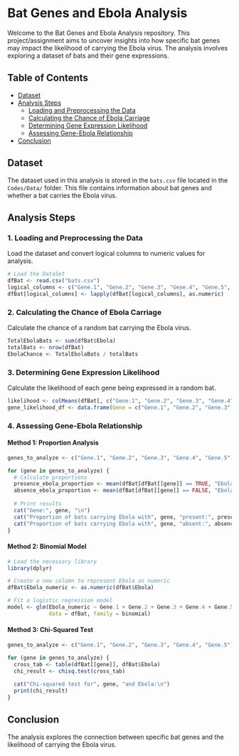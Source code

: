 # Bat Genes and Ebola Analysis

Welcome to the Bat Genes and Ebola Analysis repository. This project/assignment aims to uncover insights into how specific bat genes may impact the likelihood of carrying the Ebola virus. The analysis involves exploring a dataset of bats and their gene expressions.

## Table of Contents

- [Dataset](#dataset)
- [Analysis Steps](#analysis-steps)
  - [Loading and Preprocessing the Data](#loading-and-preprocessing-the-data)
  - [Calculating the Chance of Ebola Carriage](#calculating-the-chance-of-ebola-carriage)
  - [Determining Gene Expression Likelihood](#determining-gene-expression-likelihood)
  - [Assessing Gene-Ebola Relationship](#assessing-gene-ebola-relationship)
- [Conclusion](#conclusion)

## Dataset

The dataset used in this analysis is stored in the `bats.csv` file located in the `Codes/Data/` folder. This file contains information about bat genes and whether a bat carries the Ebola virus.

## Analysis Steps

### 1. Loading and Preprocessing the Data

Load the dataset and convert logical columns to numeric values for analysis.

```R
# Load the DataSet
dfBat <- read.csv("bats.csv")
logical_columns <- c("Gene.1", "Gene.2", "Gene.3", "Gene.4", "Gene.5", "Ebola")
dfBat[logical_columns] <- lapply(dfBat[logical_columns], as.numeric)
```
### 2. Calculating the Chance of Ebola Carriage

Calculate the chance of a random bat carrying the Ebola virus.

```R
TotalEbolaBats <- sum(dfBat$Ebola)
totalBats <- nrow(dfBat)
EbolaChance <- TotalEbolaBats / totalBats

```

### 3. Determining Gene Expression Likelihood

Calculate the likelihood of each gene being expressed in a random bat.

```R
likelihood <- colMeans(dfBat[, c("Gene.1", "Gene.2", "Gene.3", "Gene.4", "Gene.5")])
gene_likelihood_df <- data.frame(Gene = c("Gene.1", "Gene.2", "Gene.3", "Gene.4", "Gene.5"), Likelihood = likelihood)
```
### 4. Assessing Gene-Ebola Relationship

#### Method 1: Proportion Analysis
```R
genes_to_analyze <- c("Gene.1", "Gene.2", "Gene.3", "Gene.4", "Gene.5")

for (gene in genes_to_analyze) {
  # Calculate proportions
  presence_ebola_proportion <- mean(dfBat[dfBat[[gene]] == TRUE, "Ebola"])
  absence_ebola_proportion <- mean(dfBat[dfBat[[gene]] == FALSE, "Ebola"])
  
  # Print results
  cat("Gene:", gene, "\n")
  cat("Proportion of bats carrying Ebola with", gene, "present:", presence_ebola_proportion, "\n")
  cat("Proportion of bats carrying Ebola with", gene, "absent:", absence_ebola_proportion, "\n\n")
}
```

#### Method 2: Binomial Model
```R
# Load the necessary library
library(dplyr)

# Create a new column to represent Ebola as numeric
dfBat$Ebola_numeric <- as.numeric(dfBat$Ebola)

# Fit a logistic regression model
model <- glm(Ebola_numeric ~ Gene.1 + Gene.2 + Gene.3 + Gene.4 + Gene.5,
             data = dfBat, family = binomial)
```

#### Method 3: Chi-Squared Test
```R
genes_to_analyze <- c("Gene.1", "Gene.2", "Gene.3", "Gene.4", "Gene.5")

for (gene in genes_to_analyze) {
  cross_tab <- table(dfBat[[gene]], dfBat$Ebola)
  chi_result <- chisq.test(cross_tab)
  
  cat("Chi-squared test for", gene, "and Ebola:\n")
  print(chi_result)
}
```

## Conclusion
The analysis explores the connection between specific bat genes and the likelihood of carrying the Ebola virus.
